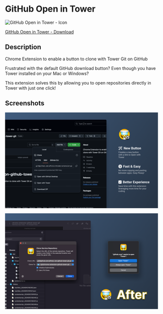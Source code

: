 # GitHub Open in Tower

![GitHub Open in Tower - Icon](/assets/icons/128.png)

[GitHub Open in Tower - Download](https://chrome.google.com/webstore/detail/open-github-in-tower/jgjgjgjgjgjgjgjgjgjgjgjgjgjgjgj)

## Description

Chrome Extension to enable a button to clone with Tower Git on GitHub

Frustrated with the default GitHub download button? Even though you have Tower installed on your Mac or Windows?

This extension solves this by allowing you to open repositories directly in Tower with just one click!

## Screenshots

![GitHub Open in Tower - Promo Image 1](/assets/images/apinix-github-open-in-tower-screenshot-01.png)

![GitHub Open in Tower - Promo Image 2](/assets/images/apinix-github-open-in-tower-screenshot-02.png)
